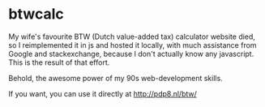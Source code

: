 # btwcalc

My wife's favourite BTW (Dutch value-added tax) calculator website died, so I reimplemented it in js and hosted it locally, with much assistance from Google and stackexchange, because I don't actually know any javascript. This is the result of that effort.

Behold, the awesome power of my 90s web-development skills.

If you want, you can use it directly at http://pdp8.nl/btw/
